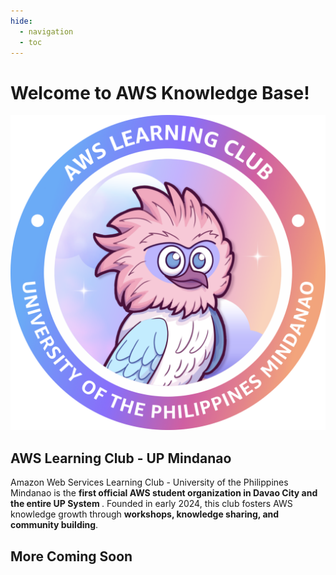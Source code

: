```yaml
---
hide:
  - navigation
  - toc
---
```


<div class='main-container'>
  <h1 class='neglect'></h1>
  <div class='title'><h1><b>Welcome to AWS Knowledge Base!</b></h1></div>
  <div class='parent-container' id='heading'>
    <div class='card' id='big-card'>
        <img src='assets/logo/alc_logo.png' id='logo'>
        <h2><b>AWS Learning Club - UP Mindanao</b></h2>
        <p>Amazon Web Services Learning Club - University of the Philippines Mindanao is the <b>first official AWS student organization in Davao City and the entire UP System </b>. Founded in early 2024, this club fosters AWS knowledge growth through <b>workshops, knowledge sharing, and community building</b>.</p>
    </div>
    <div class='child-container'>
      <div class='scroll-wrapper' id='body'>
        <!-- Start Replacing Data Here-->
        <a href='./Workshops/Cloud%20Computing/Backbone%20of%20AWS/'>
          <div class='card computing' id='medium-card'></div>
        </a>
        <a href='./Workshops/Security/First%20Line%20of%20Defense/'>
          <div class='card security' id='medium-card'></div>
        </a>
        <a>
          <div class='card coming-soon' id='medium-card'>
              <h2>More Coming Soon</h2>
          </div>
        </a>
      </div>
  </div>
</div>
